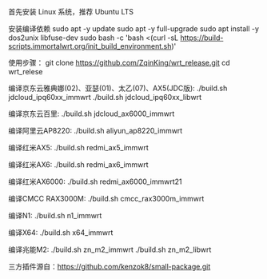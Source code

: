 首先安装 Linux 系统，推荐 Ubuntu LTS

安装编译依赖
sudo apt -y update
sudo apt -y full-upgrade
sudo apt install -y dos2unix libfuse-dev
sudo bash -c 'bash <(curl -sL https://build-scripts.immortalwrt.org/init_build_environment.sh)'

使用步骤：
git clone https://github.com/ZqinKing/wrt_release.git
cd wrt_relese

编译京东云雅典娜(02)、亚瑟(01)、太乙(07)、AX5(JDC版):
./build.sh jdcloud_ipq60xx_immwrt
./build.sh jdcloud_ipq60xx_libwrt

编译京东云百里:
./build.sh jdcloud_ax6000_immwrt

编译阿里云AP8220:
./build.sh aliyun_ap8220_immwrt

编译红米AX5:
./build.sh redmi_ax5_immwrt

编译红米AX6:
./build.sh redmi_ax6_immwrt

编译红米AX6000:
./build.sh redmi_ax6000_immwrt21

编译CMCC RAX3000M:
./build.sh cmcc_rax3000m_immwrt

编译N1:
./build.sh n1_immwrt

编译X64:
./build.sh x64_immwrt

编译兆能M2:
./build.sh zn_m2_immwrt
./build.sh zn_m2_libwrt

三方插件源自：https://github.com/kenzok8/small-package.git
